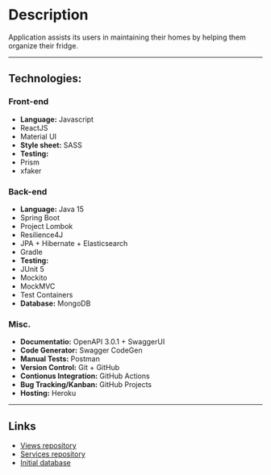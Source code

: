 # Description

Application assists its users in maintaining their homes by helping them
organize their fridge.

---

## Technologies:

### Front-end

- **Language:** Javascript
- ReactJS
- Material UI
- **Style sheet:** SASS
- **Testing:**
- Prism
- xfaker

### Back-end

- **Language:** Java 15
- Spring Boot
- Project Lombok
- Resilience4J
- JPA + Hibernate + Elasticsearch
- Gradle
- **Testing:**
- JUnit 5
- Mockito
- MockMVC
- Test Containers
- **Database:** MongoDB

### Misc.

- **Documentatio:** OpenAPI 3.0.1 + SwaggerUI
- **Code Generator:** Swagger CodeGen
- **Manual Tests:** Postman
- **Version Control:** Git + GitHub
- **Contionus Integration:** GitHub Actions
- **Bug Tracking/Kanban:** GitHub Projects
- **Hosting:** Heroku

---

## Links

- [Views repository](https://github.com/damianknapik97/virtual-fridge-views)
- [Services repository](https://github.com/damianknapik97/virtual-fridge-services)
- [Initial database](https://data.world/craigkelly/usda-national-nutrient-db)
